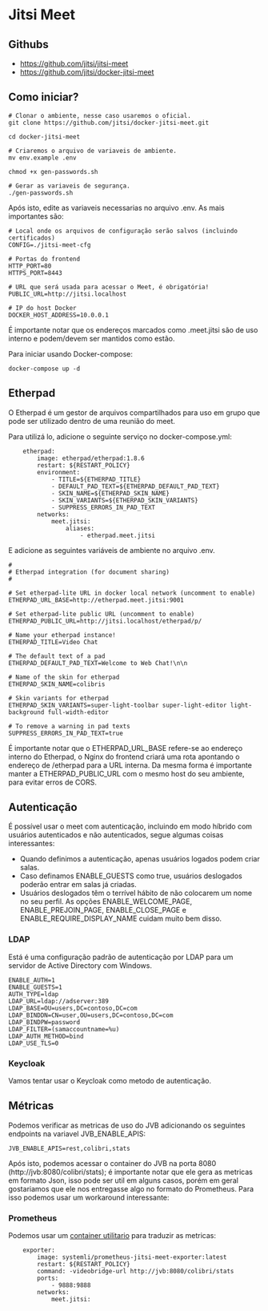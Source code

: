# Jitsi Meet

## Githubs

- https://github.com/jitsi/jitsi-meet
- https://github.com/jitsi/docker-jitsi-meet

## Como iniciar?

```
# Clonar o ambiente, nesse caso usaremos o oficial.
git clone https://github.com/jitsi/docker-jitsi-meet.git

cd docker-jitsi-meet

# Criaremos o arquivo de variaveis de ambiente.
mv env.example .env

chmod +x gen-passwords.sh

# Gerar as variaveis de segurança.
./gen-passwords.sh

```

Após isto, edite as variaveis necessarias no arquivo .env. As mais importantes são:

```
# Local onde os arquivos de configuração serão salvos (incluindo certificados)
CONFIG=./jitsi-meet-cfg

# Portas do frontend
HTTP_PORT=80
HTTPS_PORT=8443

# URL que será usada para acessar o Meet, é obrigatória!
PUBLIC_URL=http://jitsi.localhost

# IP do host Docker
DOCKER_HOST_ADDRESS=10.0.0.1
```

É importante notar que os endereços marcados como .meet.jitsi são de uso interno e podem/devem ser mantidos como estão.

Para iniciar usando Docker-compose:

```
docker-compose up -d
```

## Etherpad

O Etherpad é um gestor de arquivos compartilhados para uso em grupo que pode ser utilizado dentro de uma reunião do meet.

Para utilizá lo, adicione o seguinte serviço no docker-compose.yml:

```
    etherpad:
        image: etherpad/etherpad:1.8.6
        restart: ${RESTART_POLICY}
        environment:
            - TITLE=${ETHERPAD_TITLE}
            - DEFAULT_PAD_TEXT=${ETHERPAD_DEFAULT_PAD_TEXT}
            - SKIN_NAME=${ETHERPAD_SKIN_NAME}
            - SKIN_VARIANTS=${ETHERPAD_SKIN_VARIANTS}
            - SUPPRESS_ERRORS_IN_PAD_TEXT
        networks:
            meet.jitsi:
                aliases:
                    - etherpad.meet.jitsi
```

E adicione as seguintes variáveis de ambiente no arquivo .env.

```
#
# Etherpad integration (for document sharing)
#

# Set etherpad-lite URL in docker local network (uncomment to enable)
ETHERPAD_URL_BASE=http://etherpad.meet.jitsi:9001

# Set etherpad-lite public URL (uncomment to enable)
ETHERPAD_PUBLIC_URL=http://jitsi.localhost/etherpad/p/

# Name your etherpad instance!
ETHERPAD_TITLE=Video Chat

# The default text of a pad
ETHERPAD_DEFAULT_PAD_TEXT=Welcome to Web Chat!\n\n

# Name of the skin for etherpad
ETHERPAD_SKIN_NAME=colibris

# Skin variants for etherpad
ETHERPAD_SKIN_VARIANTS=super-light-toolbar super-light-editor light-background full-width-editor

# To remove a warning in pad texts
SUPPRESS_ERRORS_IN_PAD_TEXT=true
```

É importante notar que o ETHERPAD_URL_BASE refere-se ao endereço interno do Etherpad, o Nginx do frontend criará uma rota apontando o endereço de /etherpad para a URL interna. Da mesma forma é importante manter a ETHERPAD_PUBLIC_URL com o mesmo host do seu ambiente, para evitar erros de CORS.

## Autenticação

É possível usar o meet com autenticação, incluindo em modo híbrido com usuários autenticados e não autenticados, segue algumas coisas interessantes:
 
- Quando definimos a autenticação, apenas usuários logados podem criar salas.
- Caso definamos ENABLE_GUESTS como true, usuários deslogados poderão entrar em salas já criadas.
- Usuários deslogados têm o terrível hábito de não colocarem um nome no seu perfil. As opções ENABLE_WELCOME_PAGE, ENABLE_PREJOIN_PAGE, ENABLE_CLOSE_PAGE e ENABLE_REQUIRE_DISPLAY_NAME cuidam muito bem disso.

### LDAP

Está é uma configuração padrão de autenticação por LDAP para um servidor de Active Directory com Windows.

```
ENABLE_AUTH=1
ENABLE_GUESTS=1
AUTH_TYPE=ldap
LDAP_URL=ldap://adserver:389
LDAP_BASE=OU=users,DC=contoso,DC=com
LDAP_BINDDN=CN=user,OU=users,DC=contoso,DC=com
LDAP_BINDPW=password
LDAP_FILTER=(samaccountname=%u)
LDAP_AUTH_METHOD=bind
LDAP_USE_TLS=0
```

### Keycloak

Vamos tentar usar o Keycloak como metodo de autenticação.

## Métricas

Podemos verificar as metricas de uso do JVB adicionando os seguintes endpoints na variavel JVB_ENABLE_APIS:

```
JVB_ENABLE_APIS=rest,colibri,stats
```

Após isto, podemos acessar o container do JVB na porta 8080 (http://jvb:8080/colibri/stats); é importante notar que ele gera as metricas em formato Json, isso pode ser util em alguns casos, porém em geral gostariamos que ele nos entregasse algo no formato do Prometheus. Para isso podemos usar um workaround interessante:

### Prometheus

Podemos usar um [container utilitario](https://github.com/systemli/prometheus-jitsi-meet-exporter) para traduzir as metricas:

```
    exporter:
        image: systemli/prometheus-jitsi-meet-exporter:latest
        restart: ${RESTART_POLICY}
        command: -videobridge-url http://jvb:8080/colibri/stats
        ports:
            - 9888:9888
        networks:
            meet.jitsi:
```